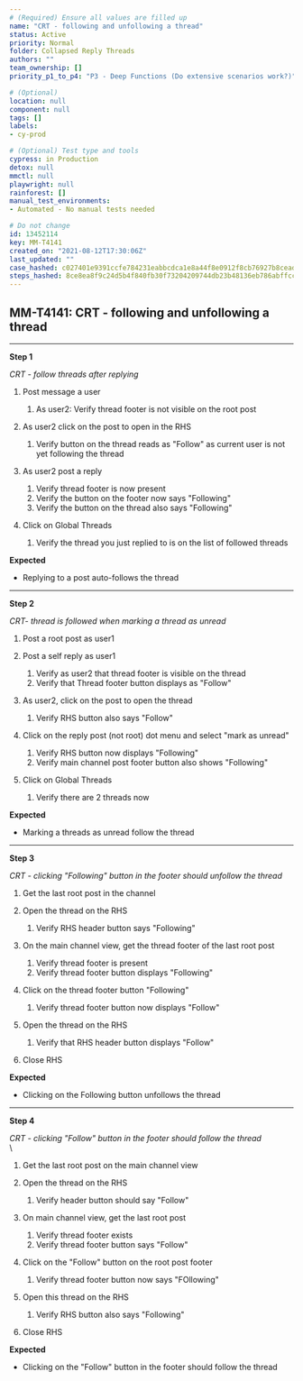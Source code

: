 ```yaml
---
# (Required) Ensure all values are filled up
name: "CRT - following and unfollowing a thread"
status: Active
priority: Normal
folder: Collapsed Reply Threads
authors: ""
team_ownership: []
priority_p1_to_p4: "P3 - Deep Functions (Do extensive scenarios work?)"

# (Optional)
location: null
component: null
tags: []
labels: 
- cy-prod

# (Optional) Test type and tools
cypress: in Production
detox: null
mmctl: null
playwright: null
rainforest: []
manual_test_environments: 
- Automated - No manual tests needed

# Do not change
id: 13452114
key: MM-T4141
created_on: "2021-08-12T17:30:06Z"
last_updated: ""
case_hashed: c027401e9391ccfe784231eabbcdca1e8a44f8e0912f8cb76927b8cead55cced2e1a537e8ae84366667273742eaa17a2
steps_hashed: 8ce8ea8f9c24d5b4f840fb30f73204209744db23b48136eb786abffcc91dff3e44cc85df6cfb898988f968c8acda10fa
---
```


<!-- (Auto-generated) Based on frontmatter's "key" and "name" -->

## MM-T4141: CRT - following and unfollowing a thread

---

**Step 1**

_CRT - follow threads after replying_

1. Post message a user

   1. As user2: Verify thread footer is not visible on the root post

2. As user2 click on the post to open in the RHS

   1. Verify button on the thread reads as "Follow" as current user is not yet following the thread

3. As user2 post a reply

   1. Verify thread footer is now present
   2. Verify the button on the footer now says "Following"
   3. Verify the button on the thread also says "Following" 

4. Click on Global Threads

   1. Verify the thread you just replied to is on the list of followed threads

**Expected**

- Replying to a post auto-follows the thread

---

**Step 2**

_CRT- thread is followed when marking a thread as unread_

1. Post a root post as user1

2. Post a self reply as user1

   1. Verify as user2 that thread footer is visible on the thread
   2. Verify that Thread footer button displays as "Follow" 

3. As user2, click on the post to open the thread

   1. Verify RHS button also says "Follow"

4. Click on the reply post (not root) dot menu and select "mark as unread"

   1. Verify RHS button now displays "Following"
   2. Verify main channel post footer button also shows "Following"

5. Click on Global Threads

   1. Verify there are 2 threads now

**Expected**

- Marking a threads as unread follow the thread

---

**Step 3**

_CRT - clicking "Following" button in the footer should unfollow the thread_

1. Get the last root post in the channel

2. Open the thread on the RHS

   1. Verify RHS header button says "Following"

3. On the main channel view, get the thread footer of the last root post

   1. Verify thread footer is present
   2. Verify thread footer button displays "Following"

4. Click on the thread footer button "Following"

   1. Verify thread footer button now displays "Follow"

5. Open the thread on the RHS

   1. Verify that RHS header button displays "Follow" 

6. Close RHS

**Expected**

- Clicking on the Following button unfollows the thread

---

**Step 4**

_CRT - clicking "Follow" button in the footer should follow the thread_\
\\

1. Get the last root post on the main channel view

2. Open the thread on the RHS

   1. Verify header button should say "Follow"

3. On main channel view, get the last root post

   1. Verify thread footer exists
   2. Verify thread footer button says "Follow"

4. Click on the "Follow" button on the root post footer

   1. Verify thread footer button now says "FOllowing"

5. Open this thread on the RHS

   1. Verify RHS button also says "Following"

6. Close RHS

**Expected**

- Clicking on the "Follow" button in the footer should follow the thread
